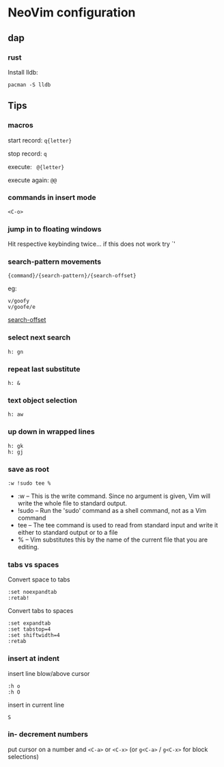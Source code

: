 # NeoVim configuration

## dap

### rust

Install lldb:

    pacman -S lldb

## Tips

### macros

start record: `q{letter}` 

stop  record: `q` 

execute: ` @{letter}` 

execute again: `@@` 

### commands in insert mode

    <C-o>

### jump in to floating windows

Hit respective keybinding twice... if this does not work try `<C-w><C-w>'

### search-pattern movements

    {command}/{search-pattern}/{search-offset}

eg:

    v/goofy
    v/goofe/e

[search-offset](https://vimhelp.org/pattern.txt.html#search-offset)


### select next search

    h: gn

### repeat last substitute

    h: &

### text object selection

    h: aw

### up down in wrapped lines

    h: gk
    h: gj

### save as root

    :w !sudo tee %

- :w – This is the write command. Since no argument is given, Vim will write the whole file to standard output.
- !sudo – Run the 'sudo' command as a shell command, not as a Vim command
- tee – The tee command is used to read from standard input and write it either to standard output or to a file
- % – Vim substitutes this by the name of the current file that you are editing.

### tabs vs spaces

Convert space to tabs

    :set noexpandtab
    :retab!

Convert tabs to spaces

    :set expandtab
    :set tabstop=4
    :set shiftwidth=4
    :retab

### insert at indent

insert line blow/above cursor

    :h o
    :h O

insert in current line

    S

### in- decrement numbers

put cursor on a number and `<C-a>` or `<C-x>` (or `g<C-a>` / `g<C-x>` for block selections)

